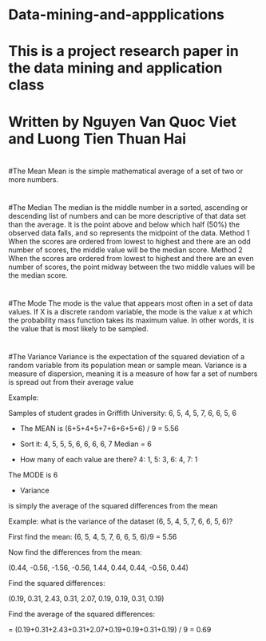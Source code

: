 # Data-mining-and-appplications
# This is a project research paper in the data mining and application class
# Written by Nguyen Van Quoc Viet and Luong Tien Thuan Hai

#
#The Mean
Mean is the simple mathematical average of a set of two or more numbers.
#
#The Median
  The median is the middle number in a sorted, ascending or descending list of numbers and can be more 
descriptive of that data set than the average. It is the point above and below which half (50%) the observed data falls, 
and so represents the midpoint of the data.
Method 1
  When the scores are ordered from lowest to highest and there are an odd number of scores, the
middle value will be the median score.
Method 2
  When the scores are ordered from lowest to highest and there are an even number of scores,
the point midway between the two middle values will be the median score.
#
#The Mode
  The mode is the value that appears most often in a set of data values. If X is a discrete random variable, 
 the mode is the value x at which the probability mass function takes its maximum value. In other words, 
 it is the value that is most likely to be sampled.
#
#The Variance
  Variance is the expectation of the squared deviation of a random variable from its population mean or sample mean.
 Variance is a measure of dispersion, meaning it is a measure of how far a set of numbers is spread out from their average value
 
Example:

Samples of student grades in Griffith University:
6, 5, 4, 5, 7, 6, 6, 5, 6

+ The MEAN is (6+5+4+5+7+6+6+5+6) / 9 = 5.56

+ Sort it:
4, 5, 5, 5, 6, 6, 6, 6, 7
Median = 6

+ How many of each value are there?
4: 1, 5: 3, 6: 4, 7: 1

The MODE is 6

+ Variance

is simply the average of the squared differences from the mean

Example: what is the variance of the dataset (6, 5, 4, 5, 7, 6, 6, 5, 6)?

First find the mean: (6, 5, 4, 5, 7, 6, 6, 5, 6)/9 = 5.56

Now find the differences from the mean:

(0.44, -0.56, -1.56, -0.56, 1.44, 0.44, 0.44, -0.56, 0.44)

Find the squared differences:

(0.19, 0.31, 2.43, 0.31, 2.07, 0.19, 0.19, 0.31, 0.19)

Find the average of the squared differences:

= (0.19+0.31+2.43+0.31+2.07+0.19+0.19+0.31+0.19) / 9 = 0.69

